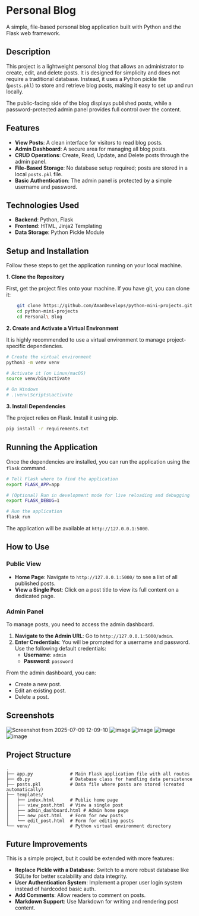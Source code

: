 # Personal Blog

A simple, file-based personal blog application built with Python and the Flask web framework.

## Description

This project is a lightweight personal blog that allows an administrator to create, edit, and delete posts. It is designed for simplicity and does not require a traditional database. Instead, it uses a Python pickle file (`posts.pkl`) to store and retrieve blog posts, making it easy to set up and run locally.

The public-facing side of the blog displays published posts, while a password-protected admin panel provides full control over the content.

## Features

- **View Posts**: A clean interface for visitors to read blog posts.
- **Admin Dashboard**: A secure area for managing all blog posts.
- **CRUD Operations**: Create, Read, Update, and Delete posts through the admin panel.
- **File-Based Storage**: No database setup required; posts are stored in a local `posts.pkl` file.
- **Basic Authentication**: The admin panel is protected by a simple username and password.

## Technologies Used

- **Backend**: Python, Flask
- **Frontend**: HTML, Jinja2 Templating
- **Data Storage**: Python Pickle Module

## Setup and Installation

Follow these steps to get the application running on your local machine.

**1. Clone the Repository**

First, get the project files onto your machine. If you have git, you can clone it:

```bash
    git clone https://github.com/AmanDevelops/python-mini-projects.git
    cd python-mini-projects
    cd Personal\ Blog
```

**2. Create and Activate a Virtual Environment**

It is highly recommended to use a virtual environment to manage project-specific dependencies.

```bash
# Create the virtual environment
python3 -m venv venv

# Activate it (on Linux/macOS)
source venv/bin/activate

# On Windows
# .\venv\Scripts\activate
```

**3. Install Dependencies**

The project relies on Flask. Install it using pip.

```bash
pip install -r requirements.txt
```

## Running the Application

Once the dependencies are installed, you can run the application using the `flask` command.

```bash
# Tell Flask where to find the application
export FLASK_APP=app

# (Optional) Run in development mode for live reloading and debugging
export FLASK_DEBUG=1

# Run the application
flask run
```

The application will be available at `http://127.0.0.1:5000`.

## How to Use

### Public View

- **Home Page**: Navigate to `http://127.0.0.1:5000/` to see a list of all published posts.
- **View a Single Post**: Click on a post title to view its full content on a dedicated page.

### Admin Panel

To manage posts, you need to access the admin dashboard.

1.  **Navigate to the Admin URL**: Go to `http://127.0.0.1:5000/admin`.
2.  **Enter Credentials**: You will be prompted for a username and password. Use the following default credentials:
    -   **Username**: `admin`
    -   **Password**: `password`

From the admin dashboard, you can:
- Create a new post.
- Edit an existing post.
- Delete a post.

## Screenshots
![Screenshot from 2025-07-09 12-09-10](https://github.com/user-attachments/assets/7d326e03-06a5-4860-a699-9523479bac47)
![image](https://github.com/user-attachments/assets/0360808c-d3fb-47a9-bbef-b726f9cdce25)
![image](https://github.com/user-attachments/assets/71dc1bfa-2403-47ee-9a4a-1c0f66595f95)
![image](https://github.com/user-attachments/assets/5ad6061e-b24b-498a-9926-03fc8dfd948d)
![image](https://github.com/user-attachments/assets/6641c816-258f-4911-8ebc-e511e013ec49)



## Project Structure

```
.
├── app.py              # Main Flask application file with all routes
├── db.py               # Database class for handling data persistence
├── posts.pkl           # Data file where posts are stored (created automatically)
├── templates/
│   ├── index.html      # Public home page
│   ├── view_post.html  # View a single post
│   ├── admin_dashboard.html # Admin home page
│   ├── new_post.html   # Form for new posts
│   └── edit_post.html  # Form for editing posts
└── venv/               # Python virtual environment directory
```

## Future Improvements

This is a simple project, but it could be extended with more features:

- **Replace Pickle with a Database**: Switch to a more robust database like SQLite for better scalability and data integrity.
- **User Authentication System**: Implement a proper user login system instead of hardcoded basic auth.
- **Add Comments**: Allow readers to comment on posts.
- **Markdown Support**: Use Markdown for writing and rendering post content.
